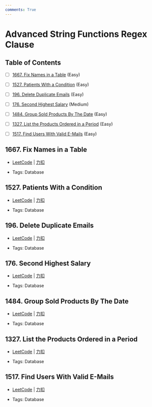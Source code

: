 ```yaml
---
comments: True
---
```


# Advanced String Functions Regex Clause

## Table of Contents

- [ ] [1667. Fix Names in a Table](#1667-fix-names-in-a-table) (Easy)
- [ ] [1527. Patients With a Condition](#1527-patients-with-a-condition) (Easy)
- [ ] [196. Delete Duplicate Emails](#196-delete-duplicate-emails) (Easy)
- [ ] [176. Second Highest Salary](#176-second-highest-salary) (Medium)
- [ ] [1484. Group Sold Products By The Date](#1484-group-sold-products-by-the-date) (Easy)
- [ ] [1327. List the Products Ordered in a Period](#1327-list-the-products-ordered-in-a-period) (Easy)
- [ ] [1517. Find Users With Valid E-Mails](#1517-find-users-with-valid-e-mails) (Easy)


## 1667. Fix Names in a Table

-    [LeetCode](https://leetcode.com/problems/fix-names-in-a-table/) | [力扣](https://leetcode.cn/problems/fix-names-in-a-table/)

-   Tags: Database



## 1527. Patients With a Condition

-    [LeetCode](https://leetcode.com/problems/patients-with-a-condition/) | [力扣](https://leetcode.cn/problems/patients-with-a-condition/)

-   Tags: Database



## 196. Delete Duplicate Emails

-    [LeetCode](https://leetcode.com/problems/delete-duplicate-emails/) | [力扣](https://leetcode.cn/problems/delete-duplicate-emails/)

-   Tags: Database



## 176. Second Highest Salary

-    [LeetCode](https://leetcode.com/problems/second-highest-salary/) | [力扣](https://leetcode.cn/problems/second-highest-salary/)

-   Tags: Database



## 1484. Group Sold Products By The Date

-    [LeetCode](https://leetcode.com/problems/group-sold-products-by-the-date/) | [力扣](https://leetcode.cn/problems/group-sold-products-by-the-date/)

-   Tags: Database



## 1327. List the Products Ordered in a Period

-    [LeetCode](https://leetcode.com/problems/list-the-products-ordered-in-a-period/) | [力扣](https://leetcode.cn/problems/list-the-products-ordered-in-a-period/)

-   Tags: Database



## 1517. Find Users With Valid E-Mails

-    [LeetCode](https://leetcode.com/problems/find-users-with-valid-e-mails/) | [力扣](https://leetcode.cn/problems/find-users-with-valid-e-mails/)

-   Tags: Database
